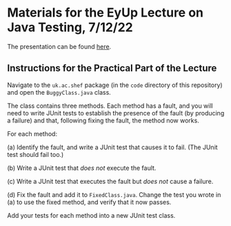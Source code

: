 # Materials for the EyUp Lecture on Java Testing, 7/12/22

The presentation can be found
[here](https://github.com/philmcminn/eyup-testing/blob/main/presentation/testing.key).

## Instructions for the Practical Part of the Lecture

Navigate to the `uk.ac.shef` package (in the `code` directory of this
repository) and open the `BuggyClass.java` class. 

The class contains three methods. Each method has a fault, and you will
need to write JUnit tests to establish the presence of the fault (by
producing a failure) and that, following fixing the fault, the method now
works. 

For each method:

(a) Identify the fault, and write a JUnit test that causes it to fail. (The
JUnit test should fail too.)

(b) Write a JUnit test that _does not_ execute the fault.

(c) Write a JUnit test that executes the fault but _does not_ cause a
failure.

(d) Fix the fault and add it to `FixedClass.java`. Change the test you
wrote in (a) to use the fixed method, and verify that it now passes. 

Add your tests for each method into a new JUnit test class.
